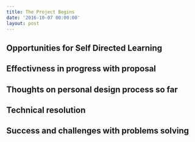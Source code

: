 ```yaml
---
title: The Project Begins
date: '2016-10-07 00:00:00'
layout: post
---
```

Opportunities for Self Directed Learning
----------------------------------------

Effectivness in progress with proposal
--------------------------------------


Thoughts on personal design process so far
------------------------------------------


Technical resolution
--------------------


Success and challenges with problems solving
--------------------------------------------
